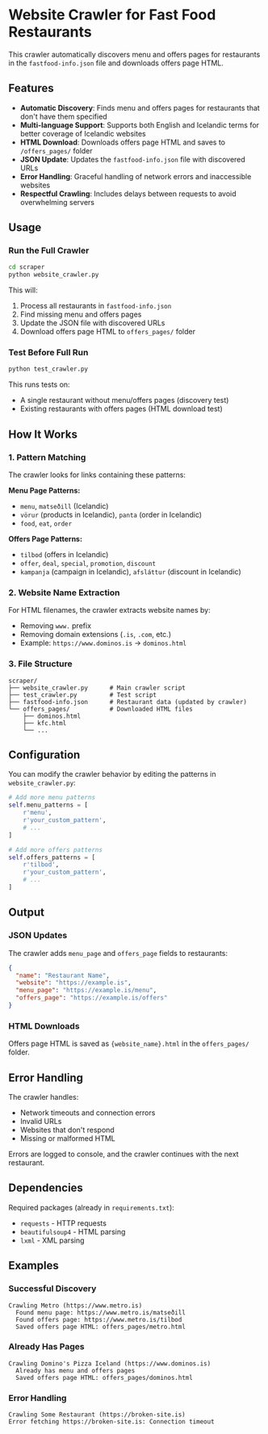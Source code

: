 # Website Crawler for Fast Food Restaurants

This crawler automatically discovers menu and offers pages for restaurants in the `fastfood-info.json` file and downloads offers page HTML.

## Features

- **Automatic Discovery**: Finds menu and offers pages for restaurants that don't have them specified
- **Multi-language Support**: Supports both English and Icelandic terms for better coverage of Icelandic websites
- **HTML Download**: Downloads offers page HTML and saves to `/offers_pages/` folder
- **JSON Update**: Updates the `fastfood-info.json` file with discovered URLs
- **Error Handling**: Graceful handling of network errors and inaccessible websites
- **Respectful Crawling**: Includes delays between requests to avoid overwhelming servers

## Usage

### Run the Full Crawler
```bash
cd scraper
python website_crawler.py
```

This will:
1. Process all restaurants in `fastfood-info.json`
2. Find missing menu and offers pages
3. Update the JSON file with discovered URLs
4. Download offers page HTML to `offers_pages/` folder

### Test Before Full Run
```bash
python test_crawler.py
```

This runs tests on:
- A single restaurant without menu/offers pages (discovery test)
- Existing restaurants with offers pages (HTML download test)

## How It Works

### 1. Pattern Matching
The crawler looks for links containing these patterns:

**Menu Page Patterns:**
- `menu`, `matseðill` (Icelandic)
- `vörur` (products in Icelandic), `panta` (order in Icelandic)
- `food`, `eat`, `order`

**Offers Page Patterns:**
- `tilbod` (offers in Icelandic)
- `offer`, `deal`, `special`, `promotion`, `discount`
- `kampanja` (campaign in Icelandic), `afsláttur` (discount in Icelandic)

### 2. Website Name Extraction
For HTML filenames, the crawler extracts website names by:
- Removing `www.` prefix
- Removing domain extensions (`.is`, `.com`, etc.)
- Example: `https://www.dominos.is` → `dominos.html`

### 3. File Structure
```
scraper/
├── website_crawler.py      # Main crawler script
├── test_crawler.py         # Test script
├── fastfood-info.json      # Restaurant data (updated by crawler)
└── offers_pages/           # Downloaded HTML files
    ├── dominos.html
    ├── kfc.html
    └── ...
```

## Configuration

You can modify the crawler behavior by editing the patterns in `website_crawler.py`:

```python
# Add more menu patterns
self.menu_patterns = [
    r'menu',
    r'your_custom_pattern',
    # ...
]

# Add more offers patterns
self.offers_patterns = [
    r'tilbod',
    r'your_custom_pattern',
    # ...
]
```

## Output

### JSON Updates
The crawler adds `menu_page` and `offers_page` fields to restaurants:

```json
{
  "name": "Restaurant Name",
  "website": "https://example.is",
  "menu_page": "https://example.is/menu",
  "offers_page": "https://example.is/offers"
}
```

### HTML Downloads
Offers page HTML is saved as `{website_name}.html` in the `offers_pages/` folder.

## Error Handling

The crawler handles:
- Network timeouts and connection errors
- Invalid URLs
- Websites that don't respond
- Missing or malformed HTML

Errors are logged to console, and the crawler continues with the next restaurant.

## Dependencies

Required packages (already in `requirements.txt`):
- `requests` - HTTP requests
- `beautifulsoup4` - HTML parsing
- `lxml` - XML parsing

## Examples

### Successful Discovery
```
Crawling Metro (https://www.metro.is)
  Found menu page: https://www.metro.is/matseðill
  Found offers page: https://www.metro.is/tilbod
  Saved offers page HTML: offers_pages/metro.html
```

### Already Has Pages
```
Crawling Domino's Pizza Iceland (https://www.dominos.is)
  Already has menu and offers pages
  Saved offers page HTML: offers_pages/dominos.html
```

### Error Handling
```
Crawling Some Restaurant (https://broken-site.is)
Error fetching https://broken-site.is: Connection timeout
``` 